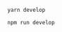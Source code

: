 <Tabs groupId="yarn-npm">

<TabItem value="yarn" label="yarn">

```bash
yarn develop
```

</TabItem>

<TabItem value="npm" label="npm">

```bash
npm run develop
```

</TabItem>

</Tabs>
